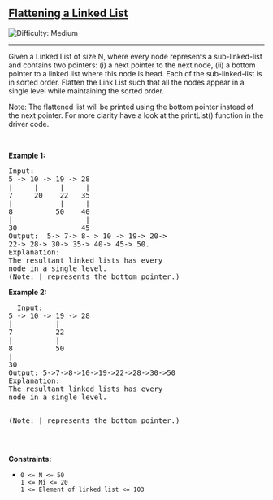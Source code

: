 <h2><a href="https://www.geeksforgeeks.org/problems/flattening-a-linked-list/1">Flattening a Linked List </a></h2>
<img src='https://img.shields.io/badge/Difficulty-Medium-orange' alt='Difficulty: Medium' /><hr>
<p>Given a Linked List of size N, where every node represents a sub-linked-list and contains two pointers:
(i) a next pointer to the next node,
(ii) a bottom pointer to a linked list where this node is head.
Each of the sub-linked-list is in sorted order.
Flatten the Link List such that all the nodes appear in a single level while maintaining the sorted order. 

Note: The flattened list will be printed using the bottom pointer instead of the next pointer.
For more clarity have a look at the printList() function in the driver code.</p>

<p>&nbsp;</p>
<p><strong class="example">Example 1:</strong></p>
<pre>
Input:
5 -> 10 -> 19 -> 28
|     |     |     | 
7     20    22   35
|           |     | 
8          50    40
|                 | 
30               45
Output:  5-> 7-> 8- > 10 -> 19-> 20->
22-> 28-> 30-> 35-> 40-> 45-> 50.
Explanation:
The resultant linked lists has every 
node in a single level.
(Note: | represents the bottom pointer.)
</pre>

<p><strong class="example">Example 2:</strong></p>
<pre>
  Input:
5 -> 10 -> 19 -> 28
|          |                
7          22   
|          |                 
8          50 
|                           
30              
Output: 5->7->8->10->19->22->28->30->50
Explanation:
The resultant linked lists has every
node in a single level.

(Note: | represents the bottom pointer.)
</pre>

<p>&nbsp;</p>
<p><strong>Constraints:</strong></p>

<ul>
	<li><code>0 <= N <= 50
1 <= Mi <= 20
1 <= Element of linked list <= 103</code></li>
</ul>

